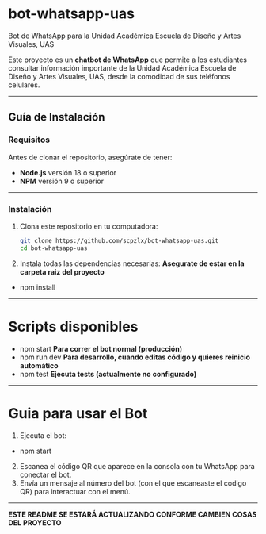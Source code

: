 # bot-whatsapp-uas
Bot de WhatsApp para la Unidad Académica Escuela de Diseño y Artes Visuales, UAS

Este proyecto es un **chatbot de WhatsApp** que permite a los estudiantes consultar información
importante de la Unidad Académica Escuela de Diseño y Artes Visuales, UAS, desde la comodidad 
de sus teléfonos celulares.

---

## Guía de Instalación

### Requisitos

Antes de clonar el repositorio, asegúrate de tener:
- **Node.js** versión 18 o superior
- **NPM** versión 9 o superior

---

### Instalación

1. Clona este repositorio en tu computadora:

   ```bash
   git clone https://github.com/scpzlx/bot-whatsapp-uas.git
   cd bot-whatsapp-uas
3. Instala todas las dependencias necesarias:
**Asegurate de estar en la carpeta raiz del proyecto**
- npm install

---

# Scripts disponibles

- npm start       **Para correr el bot normal (producción)**
- npm run dev     **Para desarrollo, cuando editas código y quieres reinicio automático**
- npm test        **Ejecuta tests (actualmente no configurado)**

---

# Guia para usar el Bot

1. Ejecuta el bot:
- npm start
2. Escanea el código QR que aparece en la consola con tu WhatsApp para conectar el bot.
3. Envía un mensaje al número del bot (con el que escaneaste el codigo QR) para interactuar con el menú.

---

**ESTE README SE ESTARÁ ACTUALIZANDO CONFORME CAMBIEN COSAS DEL PROYECTO**
